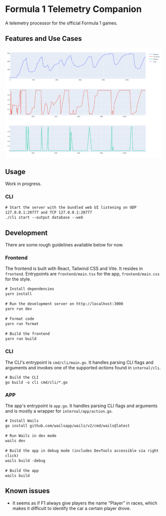 # Formula 1 Telemetry Companion

A telemetry processor for the official Formula 1 games.

## Features and Use Cases

![Example graph](./assets/graph.png)

## Usage

Work in progress.

### CLI

```shell
# Start the server with the bundled web UI listening on UDP 127.0.0.1:20777 and TCP 127.0.0.1:20777
./cli start --output database --web
```

## Development

There are some rough guidelines available below for now.

### Frontend

The frontend is built with React, Tailwind CSS and Vite. It resides in `frontend`. Entrypoints
are `frontend/main.tsx` for the app, `frontend/main.css` for the style.

```shell
# Install dependencies
yarn install

# Run the development server on http://localhost:3000
yarn run dev

# Format code
yarn run format

# Build the frontend
yarn run build
```

### CLI

The CLI's entrypoint is `cmd/cli/main.go`. It handles parsing CLI flags and arguments and invokes one
of the supported _actions_ found in `internal/cli`.

```shell
# Build the CLI
go build -o cli cmd/cli/*.go
```

### APP

The app's entrypoint is `app.go`. It handles parsing CLI flags and arguments and is mostly a wrapper for `internal/app/action.go`.

```shell
# Install Wails
go install github.com/wailsapp/wails/v2/cmd/wails@latest

# Run Wails in dev mode
wails dev

# Build the app in debug mode (includes DevTools accessible via right click)
wails build -debug

# Build the app
wails build
```

## Known issues

* It seems as if F1 always give players the name "Player" in races, which makes it difficult to identify the car a certain player drove.
